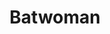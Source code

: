 ---
layout: item
raw_url: https://prdwebappstorage.blob.core.windows.net/kansaspattons/images/gallery-2009-10-31/img59103.jpg
thumb_url: https://prdwebappstorage.blob.core.windows.net/kansaspattons/images/gallery-2009-10-31/thumb_img59103.jpg
index: 5
title: Batwoman
---